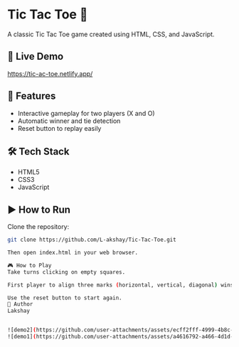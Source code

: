 # Tic Tac Toe 🎯

A classic Tic Tac Toe game created using HTML, CSS, and JavaScript.

## 🚀 Live Demo

https://tic-ac-toe.netlify.app/

## 📌 Features

- Interactive gameplay for two players (X and O)
- Automatic winner and tie detection
- Reset button to replay easily

## 🛠 Tech Stack

- HTML5
- CSS3
- JavaScript

## ▶️ How to Run

Clone the repository:

```bash
git clone https://github.com/L-akshay/Tic-Tac-Toe.git

Then open index.html in your web browser.

🎮 How to Play
Take turns clicking on empty squares.

First player to align three marks (horizontal, vertical, diagonal) wins.

Use the reset button to start again.
👤 Author
Lakshay


![demo2](https://github.com/user-attachments/assets/ecff2fff-4999-4b8c-90ce-1a3c70df4a06)
![demo1](https://github.com/user-attachments/assets/a4616792-a466-4d1d-a76e-a878acac4fa7)

